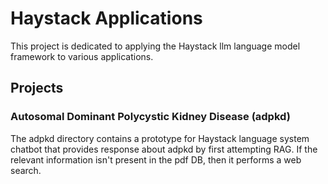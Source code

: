 # Haystack Applications 

This project is dedicated to applying the Haystack llm language model framework to various applications. 

## Projects

### Autosomal Dominant Polycystic Kidney Disease (adpkd)

The adpkd directory contains a prototype for Haystack language system chatbot that provides response about adpkd by first attempting RAG. If the relevant information isn't present in the pdf DB, then it performs a web search. 





